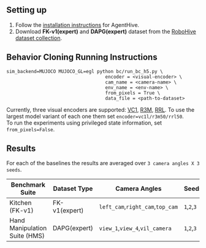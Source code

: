 ## Setting up
1. Follow the [installation instructions](https://github.com/facebookresearch/agenthive/blob/dev/GET_STARTED.md) for AgentHive.  
2. Download **FK-v1(expert)** and **DAPG(expert)** dataset from the [RoboHive dataset collection](https://github.com/vikashplus/robohive/wiki/7.-Datasets).

## Behavior Cloning Running Instructions

```
sim_backend=MUJOCO MUJOCO_GL=egl python bc/run_bc_h5.py \
                                    encoder = <visual-encoder> \
                                    cam_name = <camera-name> \
                                    env_name = <env-name> \
                                    from_pixels = True \
                                    data_file = <path-to-dataset>
```
Currently, three visual encoders are supported: [VC1](https://github.com/facebookresearch/eai-vc), [R3M](https://github.com/facebookresearch/r3m), [RRL](https://github.com/facebookresearch/RRL). To use the largest model variant of each one them set `encoder=vc1l/r3m50/rrl50`.  
To run the experiments using privileged state information, set `from_pixels=False`.  


## Results

For each of the baselines the results are averaged over `3 camera angles X 3 seeds`.

| Benchmark Suite | Dataset Type | Camera Angles | Seeds |
| --- | --- | --- | --- |
| Kitchen (FK-v1) | FK-v1(expert) | `left_cam`,`right_cam`,`top_cam` | `1`,`2`,`3` |
| Hand Manipulation Suite (HMS) | DAPG(expert) | `view_1`,`view_4`,`vil_camera` | `1`,`2`,`3` |
